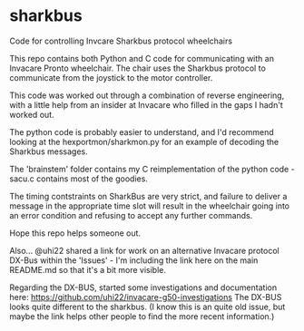 # sharkbus
Code for controlling Invcare Sharkbus protocol wheelchairs

This repo contains both Python and C code for communicating with an Invacare Pronto wheelchair.
The chair uses the Sharkbus protocol to communicate from the joystick to the motor controller.

This code was worked out through a combination of reverse engineering, with a little help from 
an insider at Invacare who filled in the gaps I hadn't worked out.

The python code is probably easier to understand, and I'd recommend looking at the hexportmon/sharkmon.py for
an example of decoding the Sharkbus messages.

The 'brainstem' folder contains my C reimplementation of the python code - sacu.c contains most of the goodies.

The timing contstraints on SharkBus are very strict, and failure to deliver a message in the appropriate time
slot will result in the wheelchair going into an error condition and refusing to accept any further commands.

Hope this repo helps someone out.

Also... @uhi22 shared a link for work on an alternative Invacare protocol DX-Bus within the 'Issues' - I'm including the link here on the main README.md so that it's a bit more visible.

Regarding the DX-BUS, started some investigations and documentation here: https://github.com/uhi22/invacare-g50-investigations
The DX-BUS looks quite different to the sharkbus.
(I know this is an quite old issue, but maybe the link helps other people to find the more recent information.)

